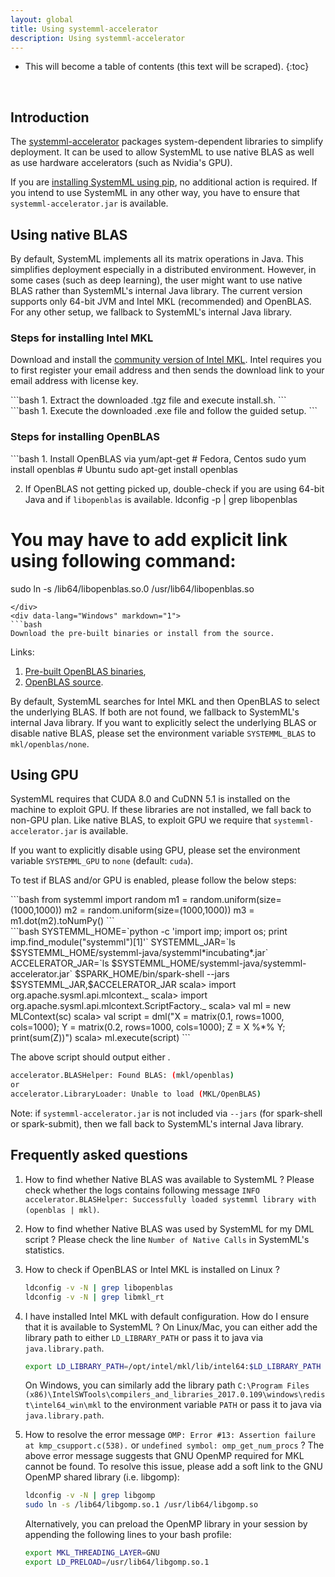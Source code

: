 ```yaml
---
layout: global
title: Using systemml-accelerator
description: Using systemml-accelerator
---
```

<!--
{% comment %}
Licensed to the Apache Software Foundation (ASF) under one or more
contributor license agreements.  See the NOTICE file distributed with
this work for additional information regarding copyright ownership.
The ASF licenses this file to you under the Apache License, Version 2.0
(the "License"); you may not use this file except in compliance with
the License.  You may obtain a copy of the License at

http://www.apache.org/licenses/LICENSE-2.0

Unless required by applicable law or agreed to in writing, software
distributed under the License is distributed on an "AS IS" BASIS,
WITHOUT WARRANTIES OR CONDITIONS OF ANY KIND, either express or implied.
See the License for the specific language governing permissions and
limitations under the License.
{% endcomment %}
-->

* This will become a table of contents (this text will be scraped).
{:toc}

<br/>

## Introduction

The [systemml-accelerator](https://github.com/niketanpansare/systemml-accelerator) packages system-dependent libraries
to simplify deployment. It can be used to allow SystemML to use native BLAS as well as use hardware accelerators (such as Nvidia's GPU).

If you are [installing SystemML using pip](https://apache.github.io/incubator-systemml/beginners-guide-python#install-systemml), 
no additional action is required. If you intend to use SystemML in any other way, you have to ensure that `systemml-accelerator.jar`
is available.

## Using native BLAS

By default, SystemML implements all its matrix operations in Java. This simplifies deployment especially in a distributed environment.
However, in some cases (such as deep learning), the user might want to use native BLAS rather than SystemML's internal Java library.
The current version supports only 64-bit JVM and Intel MKL (recommended) and OpenBLAS. For any other setup, we fallback to SystemML's internal Java library.

### Steps for installing Intel MKL

Download and install the [community version of Intel MKL](https://software.intel.com/sites/campaigns/nest/). 
Intel requires you to first register your email address and then sends the download link to your email address with license key.

<div class="codetabs">
<div data-lang="Linux" markdown="1">
```bash
1. Extract the downloaded .tgz file and execute install.sh.
```
</div>
<div data-lang="Windows" markdown="1">
```bash
1. Execute the downloaded .exe file and follow the guided setup.
```
</div>
</div>

### Steps for installing OpenBLAS

<div class="codetabs">
<div data-lang="Linux" markdown="1">
```bash
1. Install OpenBLAS via yum/apt-get
# Fedora, Centos
sudo yum install openblas
# Ubuntu
sudo apt-get install openblas

2.  If OpenBLAS not getting picked up, double-check if you are using 64-bit Java and if `libopenblas` is available.
ldconfig -p | grep libopenblas
# You may have to add explicit link using following command:
sudo ln -s /lib64/libopenblas.so.0 /usr/lib64/libopenblas.so
```
</div>
<div data-lang="Windows" markdown="1">
```bash
Download the pre-built binaries or install from the source.
```
</div>
</div> 

Links:
1. [Pre-built OpenBLAS binaries](https://sourceforge.net/projects/openblas/), 
2. [OpenBLAS source](https://github.com/xianyi/OpenBLAS).

By default, SystemML searches for Intel MKL and then OpenBLAS to select the underlying BLAS.
If both are not found, we fallback to SystemML's internal Java library.
If you want to explicitly select the underlying BLAS or disable native BLAS, please set
the environment variable `SYSTEMML_BLAS` to `mkl/openblas/none`.

## Using GPU

SystemML requires that CUDA 8.0 and CuDNN 5.1 is installed on the machine to exploit GPU. 
If these libraries are not installed, we fall back to non-GPU plan.
Like native BLAS, to exploit GPU we require that `systemml-accelerator.jar` is available.

If you want to explicitly disable using GPU, please set the environment variable `SYSTEMML_GPU` to `none` (default: `cuda`).

To test if BLAS and/or GPU is enabled, please follow the below steps:

<div class="codetabs">
<div data-lang="PySpark" markdown="1">
```bash
from systemml import random
m1 = random.uniform(size=(1000,1000))
m2 = random.uniform(size=(1000,1000))
m3 = m1.dot(m2).toNumPy()
```
</div>
<div data-lang="Scala" markdown="1">
```bash
SYSTEMML_HOME=`python -c 'import imp; import os; print imp.find_module("systemml")[1]'`
SYSTEMML_JAR=`ls $SYSTEMML_HOME/systemml-java/systemml*incubating*.jar`
ACCELERATOR_JAR=`ls $SYSTEMML_HOME/systemml-java/systemml-accelerator.jar`
$SPARK_HOME/bin/spark-shell --jars $SYSTEMML_JAR,$ACCELERATOR_JAR
scala> import org.apache.sysml.api.mlcontext._
scala> import org.apache.sysml.api.mlcontext.ScriptFactory._
scala> val ml = new MLContext(sc)
scala> val script = dml("X = matrix(0.1, rows=1000, cols=1000); Y = matrix(0.2, rows=1000, cols=1000); Z = X %*% Y; print(sum(Z))")
scala> ml.execute(script)
```
</div>
</div>

The above script should output either .
```bash
accelerator.BLASHelper: Found BLAS: (mkl/openblas)
or
accelerator.LibraryLoader: Unable to load (MKL/OpenBLAS)
```

Note: if `systemml-accelerator.jar` is not included via `--jars` (for spark-shell or spark-submit), then we fall back to SystemML's internal Java library.


## Frequently asked questions

1. How to find whether Native BLAS was available to SystemML ?
	Please check whether the logs contains following message `INFO accelerator.BLASHelper: Successfully loaded systemml library with (openblas | mkl)`.

2. How to find whether Native BLAS was used by SystemML for my DML script ?
	Please check the line `Number of Native Calls` in SystemML's statistics.
 
3. How to check if OpenBLAS or Intel MKL is installed on Linux ?
	```bash
	ldconfig -v -N | grep libopenblas
	ldconfig -v -N | grep libmkl_rt
	``` 

4. I have installed Intel MKL with default configuration. How do I ensure that it is available to SystemML ?
	On Linux/Mac, you can either add the library path to either `LD_LIBRARY_PATH` or pass it to java via `java.library.path`.
	```bash
	export LD_LIBRARY_PATH=/opt/intel/mkl/lib/intel64:$LD_LIBRARY_PATH
	```
	
	On Windows, you can similarly add the library path 
	`C:\Program Files (x86)\IntelSWTools\compilers_and_libraries_2017.0.109\windows\redist\intel64_win\mkl`
	to the environment variable `PATH` or pass it to java via `java.library.path`.

5. How to resolve the error message `OMP: Error #13: Assertion failure at kmp_csupport.c(538).` or `undefined symbol: omp_get_num_procs` ?
	The above error message suggests that GNU OpenMP required for MKL cannot be found. 
	To resolve this issue, please add a soft link to the GNU OpenMP shared library (i.e. libgomp):
	```bash  
	ldconfig -v -N | grep libgomp
	sudo ln -s /lib64/libgomp.so.1 /usr/lib64/libgomp.so
	```
	
	Alternatively, you can preload the OpenMP library in your session by appending the following lines to your bash profile:
	```bash  
	export MKL_THREADING_LAYER=GNU
	export LD_PRELOAD=/usr/lib64/libgomp.so.1
	```
